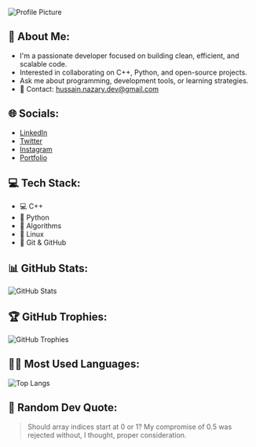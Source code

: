 <!-- Profile Image -->
![Profile Picture](https://avatars.githubusercontent.com/u/15266891?v=4)

## 👋 About Me:
- I'm a passionate developer focused on building clean, efficient, and scalable code.
- Interested in collaborating on C++, Python, and open-source projects.
- Ask me about programming, development tools, or learning strategies.
- 📧 Contact: [hussain.nazary.dev@gmail.com](mailto:hussain.nazary.dev@gmail.com)

## 🌐 Socials:
- [LinkedIn]( https://www.linkedin.com/in/hussain-nazary/ )
- [Twitter](https://twitter.com/HussainNazary )
- [Instagram](https://www.instagram.com/hussainnazary/ )
- [Portfolio](https://hussainnazary.github.io )

## 💻 Tech Stack:
- 💻 C++
- 🐍 Python
- 📐 Algorithms
- 🔧 Linux
- 💾 Git & GitHub

## 📊 GitHub Stats:
![GitHub Stats](https://github-readme-stats.vercel.app/api?username=HussainNazary2&show_icons=true&theme=radical)

## 🏆 GitHub Trophies:
![GitHub Trophies]( https://github-profile-trophy.vercel.app/?username=HussainNazary2&theme=dark&row=1&column=6)

## 🧑‍💻 Most Used Languages:
![Top Langs]( https://github-readme-stats.vercel.app/api/top-langs/?username=HussainNazary2&layout=compact&theme=onedark)

## 💬 Random Dev Quote:
> Should array indices start at 0 or 1? My compromise of 0.5 was rejected without, I thought, proper consideration.
